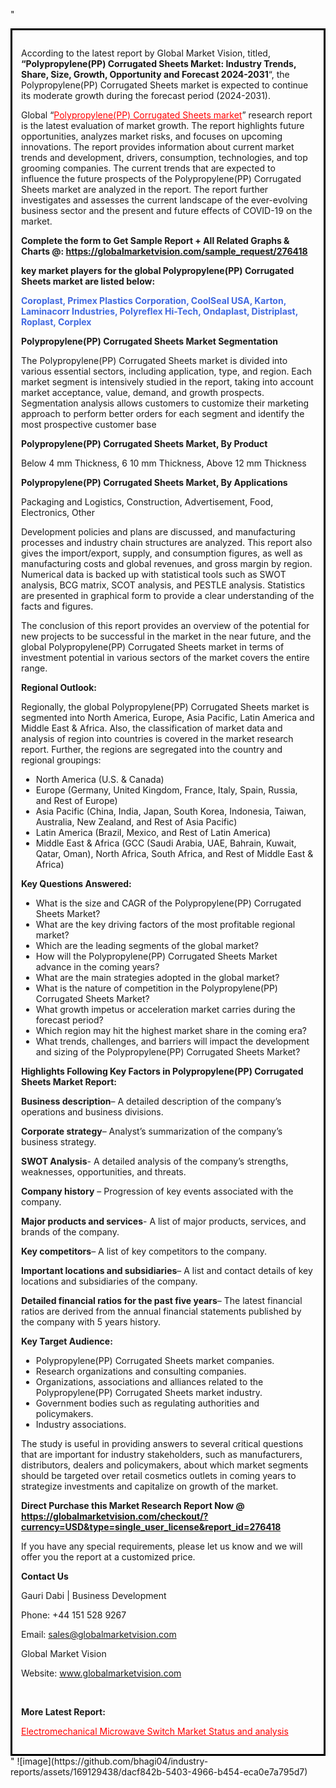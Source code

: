 "<div style='border: 3px solid black; padding: 1em;'>

According to the latest report by Global Market Vision, titled, <strong>“Polypropylene(PP) Corrugated Sheets Market: Industry Trends, Share, Size, Growth, Opportunity and Forecast 2024-2031</strong>“, the Polypropylene(PP) Corrugated Sheets market is expected to continue its moderate growth during the forecast period (2024-2031).

Global “<a style='color: #ff0000;' href='https://globalmarketvision.com/reports/global-polypropylene-pp-corrugated-sheets-market/276418'>Polypropylene(PP) Corrugated Sheets market</a>” research report is the latest evaluation of market growth. The report highlights future opportunities, analyzes market risks, and focuses on upcoming innovations. The report provides information about current market trends and development, drivers, consumption, technologies, and top grooming companies. The current trends that are expected to influence the future prospects of the Polypropylene(PP) Corrugated Sheets market are analyzed in the report. The report further investigates and assesses the current landscape of the ever-evolving business sector and the present and future effects of COVID-19 on the market.

<strong>Complete the form to Get Sample Report + All Related Graphs &amp; Charts @: <a style='color: #ff0000;' href='https://globalmarketvision.com/sample_request/276418?utm_source=linkedinPulse&utm_medium=SN&utm_campaign=SN'><strong>https://globalmarketvision.com/sample_request/276418</strong></a></strong>

<strong>key market players for the global Polypropylene(PP) Corrugated Sheets market are listed below:</strong>

<strong style='color: #4169e1;'>Coroplast, Primex Plastics Corporation, CoolSeal USA, Karton, Laminacorr Industries, Polyreflex Hi-Tech, Ondaplast, Distriplast, Roplast, Corplex</strong>

<strong>Polypropylene(PP) Corrugated Sheets Market Segmentation</strong>

The Polypropylene(PP) Corrugated Sheets market is divided into various essential sectors, including application, type, and region. Each market segment is intensively studied in the report, taking into account market acceptance, value, demand, and growth prospects. Segmentation analysis allows customers to customize their marketing approach to perform better orders for each segment and identify the most prospective customer base

<strong>Polypropylene(PP) Corrugated Sheets Market, By Product</strong>

Below 4 mm Thickness, 6 10 mm Thickness, Above 12 mm Thickness

<strong>Polypropylene(PP) Corrugated Sheets Market, By Applications</strong>

Packaging and Logistics, Construction, Advertisement, Food, Electronics, Other

Development policies and plans are discussed, and manufacturing processes and industry chain structures are analyzed. This report also gives the import/export, supply, and consumption figures, as well as manufacturing costs and global revenues, and gross margin by region. Numerical data is backed up with statistical tools such as SWOT analysis, BCG matrix, SCOT analysis, and PESTLE analysis. Statistics are presented in graphical form to provide a clear understanding of the facts and figures.

The conclusion of this report provides an overview of the potential for new projects to be successful in the market in the near future, and the global Polypropylene(PP) Corrugated Sheets market in terms of investment potential in various sectors of the market covers the entire range.

<strong>Regional Outlook:</strong>

Regionally, the global Polypropylene(PP) Corrugated Sheets market is segmented into North America, Europe, Asia Pacific, Latin America and Middle East &amp; Africa. Also, the classification of market data and analysis of region into countries is covered in the market research report. Further, the regions are segregated into the country and regional groupings:
<ul>
  <li>North America (U.S. &amp; Canada)</li>
  <li>Europe (Germany, United Kingdom, France, Italy, Spain, Russia, and Rest of Europe)</li>
  <li>Asia Pacific (China, India, Japan, South Korea, Indonesia, Taiwan, Australia, New Zealand, and Rest of Asia Pacific)</li>
  <li>Latin America (Brazil, Mexico, and Rest of Latin America)</li>
  <li>Middle East &amp; Africa (GCC (Saudi Arabia, UAE, Bahrain, Kuwait, Qatar, Oman), North Africa, South Africa, and Rest of Middle East &amp; Africa)</li>
</ul>
<strong>Key Questions Answered:</strong>
<ul>
  <li>What is the size and CAGR of the Polypropylene(PP) Corrugated Sheets Market?</li>
  <li>What are the key driving factors of the most profitable regional market?</li>
  <li>Which are the leading segments of the global market?</li>
  <li>How will the Polypropylene(PP) Corrugated Sheets Market advance in the coming years?</li>
  <li>What are the main strategies adopted in the global market?</li>
  <li>What is the nature of competition in the Polypropylene(PP) Corrugated Sheets Market?</li>
  <li>What growth impetus or acceleration market carries during the forecast period?</li>
  <li>Which region may hit the highest market share in the coming era?</li>
  <li>What trends, challenges, and barriers will impact the development and sizing of the Polypropylene(PP) Corrugated Sheets Market?</li>
</ul>
<strong>Highlights Following Key Factors in Polypropylene(PP) Corrugated Sheets Market Report:</strong>

<strong>Business description</strong>– A detailed description of the company’s operations and business divisions.

<strong>Corporate strategy</strong>– Analyst’s summarization of the company’s business strategy.

<strong>SWOT Analysis</strong>- A detailed analysis of the company’s strengths, weaknesses, opportunities, and threats.

<strong>Company history</strong> – Progression of key events associated with the company.

<strong>Major products and services</strong>- A list of major products, services, and brands of the company.

<strong>Key competitors</strong>– A list of key competitors to the company.

<strong>Important locations and subsidiaries</strong>– A list and contact details of key locations and subsidiaries of the company.

<strong>Detailed financial ratios for the past five years</strong>– The latest financial ratios are derived from the annual financial statements published by the company with 5 years history.

<strong>Key Target Audience:</strong>
<ul>
  <li>Polypropylene(PP) Corrugated Sheets market companies.</li>
  <li>Research organizations and consulting companies.</li>
  <li>Organizations, associations and alliances related to the Polypropylene(PP) Corrugated Sheets market industry.</li>
  <li>Government bodies such as regulating authorities and policymakers.</li>
  <li>Industry associations.</li>
</ul>
The study is useful in providing answers to several critical questions that are important for industry stakeholders, such as manufacturers, distributors, dealers and policymakers, about which market segments should be targeted over retail cosmetics outlets in coming years to strategize investments and capitalize on growth of the market.

<strong>Direct Purchase this Market Research Report Now @ </strong><strong><a style='color: #ff0000;' href='https://globalmarketvision.com/checkout/?currency=USD&type=single_user_license&report_id=276418?utm_source=linkedinPulse&utm_medium=SN&utm_campaign=SN'><strong>https://globalmarketvision.com/checkout/?currency=USD&type=single_user_license&report_id=276418</strong></a></strong>

If you have any special requirements, please let us know and we will offer you the report at a customized price.
<p id='ember58' class='ember-view reader-content-blocks__paragraph'><strong>Contact Us</strong></p>
<p id='ember59' class='ember-view reader-content-blocks__paragraph'>Gauri Dabi | Business Development</p>
<p id='ember60' class='ember-view reader-content-blocks__paragraph'>Phone: +44 151 528 9267</p>
Email: <a href='mailto:sales@globalmarketvision.com'>sales@globalmarketvision.com</a>

Global Market Vision

Website: <a href='http://www.globalmarketvision.com'>www.globalmarketvision.com</a>

&nbsp;

<strong>More Latest Report:</strong>

<a style='color: #ff0000;' href='https://medium.com/@apurvashinde1994/electromechanical-microwave-switch-market-status-and-analysis-bb2ef3c9f91c'>Electromechanical Microwave Switch Market Status and analysis</a>

</div>"
![image](https://github.com/bhagi04/industry-reports/assets/169129438/dacf842b-5403-4966-b454-eca0e7a795d7)
